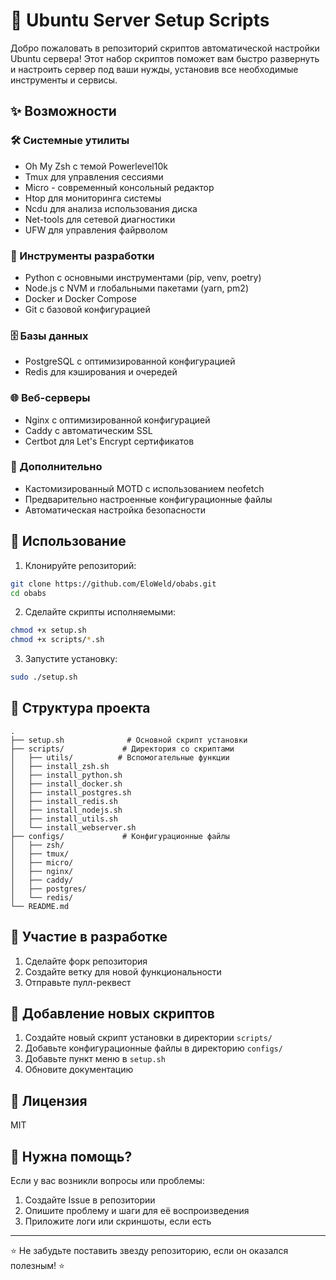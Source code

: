 # 🚀 Ubuntu Server Setup Scripts

Добро пожаловать в репозиторий скриптов автоматической настройки Ubuntu сервера! Этот набор скриптов поможет вам быстро развернуть и настроить сервер под ваши нужды, установив все необходимые инструменты и сервисы.

## ✨ Возможности

### 🛠 Системные утилиты
- Oh My Zsh с темой Powerlevel10k
- Tmux для управления сессиями
- Micro - современный консольный редактор
- Htop для мониторинга системы
- Ncdu для анализа использования диска
- Net-tools для сетевой диагностики
- UFW для управления файрволом

### 🔧 Инструменты разработки
- Python с основными инструментами (pip, venv, poetry)
- Node.js с NVM и глобальными пакетами (yarn, pm2)
- Docker и Docker Compose
- Git с базовой конфигурацией

### 🗄️ Базы данных
- PostgreSQL с оптимизированной конфигурацией
- Redis для кэширования и очередей

### 🌐 Веб-серверы
- Nginx с оптимизированной конфигурацией
- Caddy с автоматическим SSL
- Certbot для Let's Encrypt сертификатов

### 🎨 Дополнительно
- Кастомизированный MOTD с использованием neofetch
- Предварительно настроенные конфигурационные файлы
- Автоматическая настройка безопасности

## 🚀 Использование

1. Клонируйте репозиторий:
```bash
git clone https://github.com/EloWeld/obabs.git
cd obabs
```

2. Сделайте скрипты исполняемыми:
```bash
chmod +x setup.sh
chmod +x scripts/*.sh
```

3. Запустите установку:
```bash
sudo ./setup.sh
```

## 📁 Структура проекта

```
.
├── setup.sh              # Основной скрипт установки
├── scripts/             # Директория со скриптами
│   ├── utils/          # Вспомогательные функции
│   ├── install_zsh.sh
│   ├── install_python.sh
│   ├── install_docker.sh
│   ├── install_postgres.sh
│   ├── install_redis.sh
│   ├── install_nodejs.sh
│   ├── install_utils.sh
│   └── install_webserver.sh
├── configs/             # Конфигурационные файлы
│   ├── zsh/
│   ├── tmux/
│   ├── micro/
│   ├── nginx/
│   ├── caddy/
│   ├── postgres/
│   └── redis/
└── README.md
```

## 🤝 Участие в разработке

1. Сделайте форк репозитория
2. Создайте ветку для новой функциональности
3. Отправьте пулл-реквест

## 📝 Добавление новых скриптов

1. Создайте новый скрипт установки в директории `scripts/`
2. Добавьте конфигурационные файлы в директорию `configs/`
3. Добавьте пункт меню в `setup.sh`
4. Обновите документацию

## 📜 Лицензия

MIT

## 🤔 Нужна помощь?

Если у вас возникли вопросы или проблемы:
1. Создайте Issue в репозитории
2. Опишите проблему и шаги для её воспроизведения
3. Приложите логи или скриншоты, если есть

---
⭐ Не забудьте поставить звезду репозиторию, если он оказался полезным! ⭐